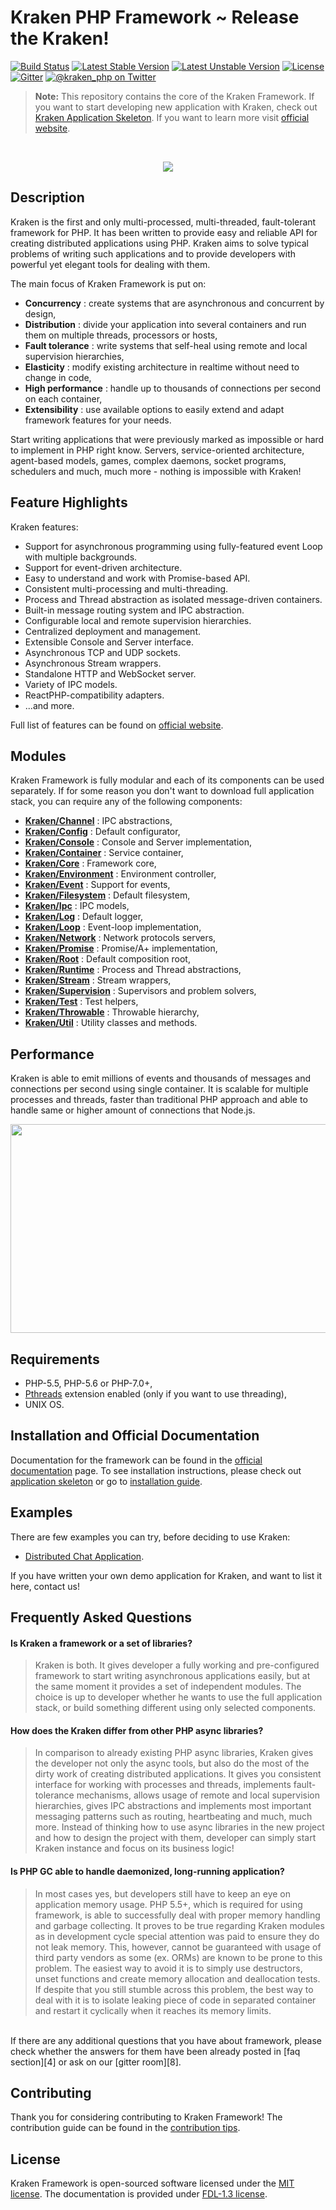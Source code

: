 # Kraken PHP Framework ~ Release the Kraken!

[![Build Status](https://travis-ci.org/kraken-php/framework.svg)](https://travis-ci.org/kraken-php/framework)
[![Latest Stable Version](https://poser.pugx.org/kraken-php/framework/v/stable)](https://packagist.org/packages/kraken-php/framework) 
[![Latest Unstable Version](https://poser.pugx.org/kraken-php/framework/v/unstable)](https://packagist.org/packages/kraken-php/framework) 
[![License](https://poser.pugx.org/kraken-php/framework/license)](https://packagist.org/packages/kraken-php/framework)
[![Gitter](https://badges.gitter.im/kraken-php/framework.svg)](https://gitter.im/kraken-php/framework?utm_source=badge&utm_medium=badge&utm_campaign=pr-badge)
[![@kraken_php on Twitter](https://img.shields.io/badge/twitter-%40kraken__php-blue.svg)](https://twitter.com/kraken_php)

> **Note:** This repository contains the core of the Kraken Framework. If you want to start developing new application with Kraken, check out [Kraken Application Skeleton](https://github.com/kraken-php/kraken). If you want to learn more visit [official website](http://kraken-php.com).

<br>
<p align="center">
<img src="https://avatars2.githubusercontent.com/u/15938282?v=3&s=150" />
</p>

## Description

Kraken is the first and only multi-processed, multi-threaded, fault-tolerant framework for PHP. It has been written to provide easy and reliable API for creating distributed applications using PHP. Kraken aims to solve typical problems of writing such applications and to provide developers with powerful yet elegant tools for dealing with them. 

The main focus of Kraken Framework is put on: 
* __Concurrency__ : create systems that are asynchronous and concurrent by design,
* __Distribution__ : divide your application into several containers and run them on multiple threads, processors or hosts,
* __Fault tolerance__ : write systems that self-heal using remote and local supervision hierarchies,
* __Elasticity__ : modify existing architecture in realtime without need to change in code,
* __High performance__ : handle up to thousands of connections per second on each container,
* __Extensibility__ : use available options to easily extend and adapt framework features for your needs.

Start writing applications that were previously marked as impossible or hard to implement in PHP right know. Servers, service-oriented architecture, agent-based models, games, complex daemons, socket programs, schedulers and much, much more - nothing is impossible with Kraken! 

## Feature Highlights

Kraken features:

* Support for asynchronous programming using fully-featured event Loop with multiple backgrounds.
* Support for event-driven architecture.
* Easy to understand and work with Promise-based API.
* Consistent multi-processing and multi-threading.
* Process and Thread abstraction as isolated message-driven containers.
* Built-in message routing system and IPC abstraction.
* Configurable local and remote supervision hierarchies.
* Centralized deployment and management.
* Extensible Console and Server interface.
* Asynchronous TCP and UDP sockets.
* Asynchronous Stream wrappers.
* Standalone HTTP and WebSocket server.
* Variety of IPC models.
* ReactPHP-compatibility adapters.
* ...and more.

Full list of features can be found on [official website][1].

## Modules

Kraken Framework is fully modular and each of its components can be used separately. If for some reason you don't want to download full application stack, you can require any of the following components:

* [__Kraken/Channel__](https://github.com/kraken-php/channel) : IPC abstractions,
* [__Kraken/Config__](https://github.com/kraken-php/config) : Default configurator,
* [__Kraken/Console__](https://github.com/kraken-php/console) : Console and Server implementation,
* [__Kraken/Container__](https://github.com/kraken-php/container) : Service container,
* [__Kraken/Core__](https://github.com/kraken-php/core) : Framework core,
* [__Kraken/Environment__](https://github.com/kraken-php/environment) : Environment controller,
* [__Kraken/Event__](https://github.com/kraken-php/event) : Support for events,
* [__Kraken/Filesystem__](https://github.com/kraken-php/filesystem) : Default filesystem,
* [__Kraken/Ipc__](https://github.com/kraken-php/ipc) : IPC models,
* [__Kraken/Log__](https://github.com/kraken-php/log) : Default logger,
* [__Kraken/Loop__](https://github.com/kraken-php/loop) : Event-loop implementation,
* [__Kraken/Network__](https://github.com/kraken-php/network) : Network protocols servers,
* [__Kraken/Promise__](https://github.com/kraken-php/promise) : Promise/A+ implementation,
* [__Kraken/Root__](https://github.com/kraken-php/root) : Default composition root,
* [__Kraken/Runtime__](https://github.com/kraken-php/runtime) : Process and Thread abstractions,
* [__Kraken/Stream__](https://github.com/kraken-php/stream) : Stream wrappers,
* [__Kraken/Supervision__](https://github.com/kraken-php/supervision) : Supervisors and problem solvers,
* [__Kraken/Test__](https://github.com/kraken-php/test) : Test helpers,
* [__Kraken/Throwable__](https://github.com/kraken-php/throwable) : Throwable hierarchy,
* [__Kraken/Util__](https://github.com/kraken-php/util) : Utility classes and methods.

## Performance

Kraken is able to emit millions of events and thousands of messages and connections per second using single container. It is scalable for multiple processes and threads, faster than traditional PHP approach and able to handle same or higher amount of connections that Node.js.

<p align="center">
<img src="https://docs.google.com/uc?export=download&id=0B_FVuB10kPjVT21lY3JzVTRwT3c" width="882" height="334" />
</p>

## Requirements

* PHP-5.5, PHP-5.6 or PHP-7.0+,
* [Pthreads](http://php.net/manual/en/book.pthreads.php) extension enabled (only if you want to use threading),
* UNIX OS.

## Installation and Official Documentation

Documentation for the framework can be found in the [official documentation][2] page. To see installation instructions, 
please check out [application skeleton](https://github.com/kraken-php/kraken) or go to [installation guide][3].

## Examples

There are few examples you can try, before deciding to use Kraken:

- [Distributed Chat Application](https://github.com/kraken-php/demo-chat).

If you have written your own demo application for Kraken, and want to list it here, contact us!

## Frequently Asked Questions

#### Is Kraken a framework or a set of libraries?

> Kraken is both. It gives developer a fully working and pre-configured framework to start writing asynchronous applications easily, but at the same moment it provides a set of independent modules. The choice is up to developer whether he wants to use the full application stack, or build something different using only selected components.

#### How does the Kraken differ from other PHP async libraries?

> In comparison to already existing PHP async libraries, Kraken gives the developer not only the async tools, but also do the most of the dirty work of creating distributed applications. It gives you consistent interface for working with processes and threads, implements fault-tolerance mechanisms, allows usage of remote and local supervision hierarchies, gives IPC abstractions and implements most important messaging patterns such as routing, heartbeating and much, much more. Instead of thinking how to use async libraries in the new project and how to design the project with them, developer can simply start Kraken instance and focus on its business logic!

#### Is PHP GC able to handle daemonized, long-running application?

> In most cases yes, but developers still have to keep an eye on application memory usage. PHP 5.5+, which is required for 
> using framework, is able to successfully deal with proper memory handling and garbage collecting. It proves to be true 
> regarding Kraken modules as in development cycle special attention was paid to ensure they do not leak memory. This, 
> however, cannot be guaranteed with usage of third party vendors as some (ex. ORMs) are known to be prone to this problem. 
> The easiest way to avoid it is to simply use destructors, unset functions and create memory allocation and deallocation
> tests. If despite that you still stumble across this problem, the best way to deal with it is to isolate leaking piece 
> of code in separated container and restart it cyclically when it reaches its memory limits.

<br>
If there are any additional questions that you have about framework, please check whether the answers for them have been 
already posted in [faq section][4] or ask on our [gitter room][8].


## Contributing

Thank you for considering contributing to Kraken Framework! The contribution guide can be found in the [contribution tips][5].

## License

Kraken Framework is open-sourced software licensed under the [MIT license][6]. The documentation is provided under [FDL-1.3 license][7].

[1]: http://kraken-php.com
[2]: http://kraken-php.com/docs
[3]: http://kraken-php.com/docs/installation
[4]: http://kraken-php.com/faqs
[5]: https://github.com/kraken-php/framework/blob/master/CONTRIBUTING.md
[6]: http://opensource.org/licenses/MIT
[7]: https://www.gnu.org/licenses/fdl-1.3.en.html
[8]: https://gitter.im/kraken-php/framework
